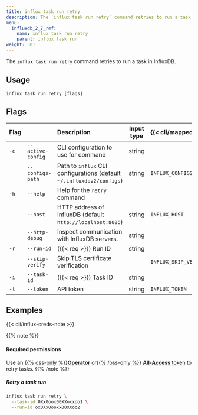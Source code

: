 ```yaml
---
title: influx task run retry
description: The `influx task run retry` command retries to run a task in InfluxDB.
menu:
  influxdb_2_7_ref:
    name: influx task run retry
    parent: influx task run
weight: 301
---
```


The `influx task run retry` command retries to run a task in InfluxDB.

## Usage
```
influx task run retry [flags]
```

## Flags
| Flag |                   | Description                                                           | Input type | {{< cli/mapped >}}    |
|:-----|:------------------|:----------------------------------------------------------------------|:----------:|:----------------------|
| `-c` | `--active-config` | CLI configuration to use for command                                  | string     |                       |
|      | `--configs-path`  | Path to `influx` CLI configurations (default `~/.influxdbv2/configs`) | string     | `INFLUX_CONFIGS_PATH` |
| `-h` | `--help`          | Help for the `retry` command                                          |            |                       |
|      | `--host`          | HTTP address of InfluxDB (default `http://localhost:8086`)            | string     | `INFLUX_HOST`         |
|      | `--http-debug`    | Inspect communication with InfluxDB servers.                          | string     |                       |
| `-r` | `--run-id`        | ({{< req >}}) Run ID                                                  | string     |                       |
|      | `--skip-verify`   | Skip TLS certificate verification                                     |            | `INFLUX_SKIP_VERIFY`  |
| `-i` | `--task-id`       | ({{< req >}}) Task ID                                                 | string     |                       |
| `-t` | `--token`         | API token                                                             | string     | `INFLUX_TOKEN`        |

## Examples

{{< cli/influx-creds-note >}}

{{% note %}}
#### Required permissions
Use an [{{% oss-only %}}**Operator** or{{% /oss-only %}} <span>**All-Access**</span> token](/influxdb/v2.7/security/tokens/) to retry tasks.
{{% /note %}}

##### Retry a task run
```sh
influx task run retry \
  --task-id 0Xx0oox00XXoxxoo1 \
  --run-id ox0Xx0ooxx00XXoo2
```

